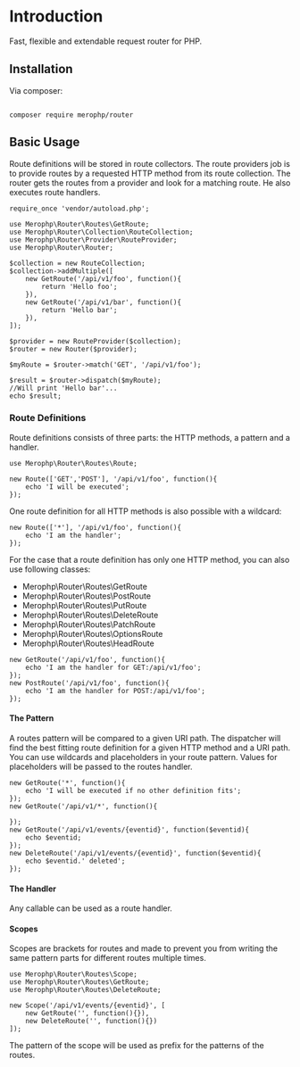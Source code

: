 # Introduction

Fast, flexible and extendable request router for PHP. 

## Installation

Via composer:

<code>
composer require merophp/router
</code>

## Basic Usage

Route definitions will be stored in route collectors. The route providers job is 
to provide routes by a requested HTTP method from its route collection. The router 
gets the routes from a provider and look for a matching route. He also executes route 
handlers.

<pre><code>require_once 'vendor/autoload.php';

use Merophp\Router\Routes\GetRoute;
use Merophp\Router\Collection\RouteCollection;
use Merophp\Router\Provider\RouteProvider;
use Merophp\Router\Router;

$collection = new RouteCollection;
$collection->addMultiple([
    new GetRoute('/api/v1/foo', function(){
        return 'Hello foo';
    }),
    new GetRoute('/api/v1/bar', function(){
        return 'Hello bar';
    }),
]);

$provider = new RouteProvider($collection);
$router = new Router($provider);

$myRoute = $router->match('GET', '/api/v1/foo');

$result = $router->dispatch($myRoute);
//Will print 'Hello bar'...
echo $result;
</code></pre>

### Route Definitions

Route definitions consists of three parts: the HTTP methods, 
a pattern and a handler.

<pre><code>use Merophp\Router\Routes\Route;

new Route(['GET','POST'], '/api/v1/foo', function(){
    echo 'I will be executed';
});
</code></pre>

One route definition for all HTTP methods is also possible with a wildcard:

<pre><code>new Route(['*'], '/api/v1/foo', function(){
    echo 'I am the handler';
});
</code></pre>

For the case that a route definition has only one HTTP method, 
you can also use following classes:

* Merophp\Router\Routes\GetRoute
* Merophp\Router\Routes\PostRoute
* Merophp\Router\Routes\PutRoute
* Merophp\Router\Routes\DeleteRoute
* Merophp\Router\Routes\PatchRoute
* Merophp\Router\Routes\OptionsRoute
* Merophp\Router\Routes\HeadRoute

<pre><code>new GetRoute('/api/v1/foo', function(){
    echo 'I am the handler for GET:/api/v1/foo';
});
new PostRoute('/api/v1/foo', function(){
    echo 'I am the handler for POST:/api/v1/foo';
});
</code></pre>

#### The Pattern

A routes pattern will be compared to a given URI path. 
The dispatcher will find the best fitting route definition 
for a given HTTP method and a URI path. You can use wildcards 
and placeholders in your route pattern. Values for placeholders 
will be passed to the routes handler.

<pre><code>new GetRoute('*', function(){
    echo 'I will be executed if no other definition fits';
});
new GetRoute('/api/v1/*', function(){

});
new GetRoute('/api/v1/events/{eventid}', function($eventid){
    echo $eventid;
});
new DeleteRoute('/api/v1/events/{eventid}', function($eventid){
    echo $eventid.' deleted';
});
</code></pre>


#### The Handler

Any callable can be used as a route handler.

#### Scopes

Scopes are brackets for routes and made to prevent you from 
writing the same pattern parts for different routes multiple times.

<pre><code>use Merophp\Router\Routes\Scope;
use Merophp\Router\Routes\GetRoute;
use Merophp\Router\Routes\DeleteRoute;

new Scope('/api/v1/events/{eventid}', [
    new GetRoute('', function(){}),
    new DeleteRoute('', function(){})
]);
</code></pre>

The pattern of the scope will be used as prefix for the patterns of the routes.



